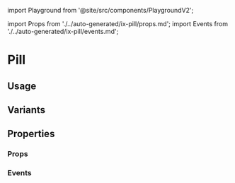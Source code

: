 import Playground from '@site/src/components/PlaygroundV2';

import Props from './../auto-generated/ix-pill/props.md';
import Events from './../auto-generated/ix-pill/events.md';

# Pill

## Usage

<Playground
name="pill" height="24rem"
examplesByName>
</Playground>

## Variants
<Playground
name="pill-variants" height="24rem"
examplesByName>
</Playground>

## Properties

### Props

<Props />

### Events

<Events />

